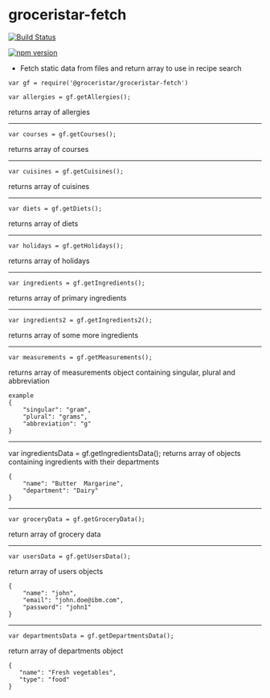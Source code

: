 # groceristar-fetch
[![Build Status](https://travis-ci.org/GroceriStar/groceristar-fetch.svg?branch=master)](https://travis-ci.org/GroceriStar/groceristar-fetch)

[![npm version](https://badge.fury.io/js/%40groceristar%2Fgroceristar-fetch.svg)](https://badge.fury.io/js/%40groceristar%2Fgroceristar-fetch)




- Fetch static data from files and return array to use in recipe search



```
var gf = require('@groceristar/groceristar-fetch')
```

```
var allergies = gf.getAllergies();
```
returns array of allergies

---
```
var courses = gf.getCourses();
```
returns array of courses

---
```
var cuisines = gf.getCuisines();
```
returns array of cuisines

---
```
var diets = gf.getDiets();
```
returns array of diets

---
```
var holidays = gf.getHolidays();
```
returns array of holidays

---
```
var ingredients = gf.getIngredients();
```
returns array of primary ingredients

---
```
var ingredients2 = gf.getIngredients2();
```
returns array of some more ingredients

---
```
var measurements = gf.getMeasurements();
```
returns array of measurements object containing singular, plural and abbreviation
```
example
{
    "singular": "gram",
    "plural": "grams",
    "abbreviation": "g"
}
```

---
var ingredientsData = gf.getIngredientsData();
returns array of objects containing ingredients with their departments
```example
{
    "name": "Butter  Margarine",
    "department": "Dairy"
}
```

---
```
var groceryData = gf.getGroceryData();
```
return array of grocery data

---
```
var usersData = gf.getUsersData();
```
return array of users objects
```example
{
    "name": "john",
    "email": "john.doe@ibm.com",
    "password": "john1"
}
```

---
```
var departmentsData = gf.getDepartmentsData();
```
return array of departments object
```example
{
   "name": "Fresh vegetables",
   "type": "food"
}
```

